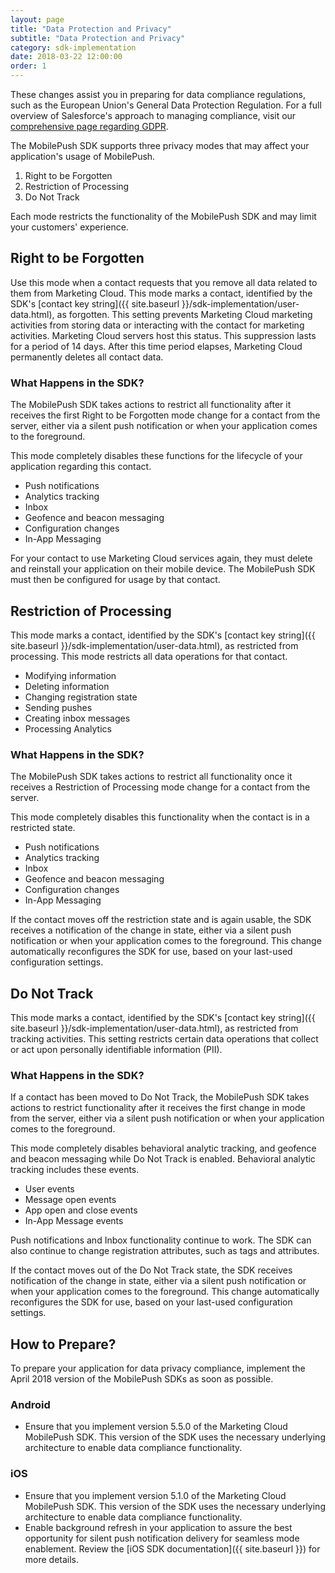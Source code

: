 ```yaml
---
layout: page
title: "Data Protection and Privacy"
subtitle: "Data Protection and Privacy"
category: sdk-implementation
date: 2018-03-22 12:00:00
order: 1
---
```

These changes assist you in preparing for data compliance regulations, such as the European Union's General Data Protection Regulation. For a full overview of Salesforce's approach to managing compliance, visit our [comprehensive page regarding GDPR](https://www.salesforce.com/gdpr/overview/).

The MobilePush SDK supports three privacy modes that may affect your application's usage of MobilePush.
1. Right to be Forgotten
1. Restriction of Processing
1. Do Not Track

Each mode restricts the functionality of the MobilePush SDK and may limit your customers' experience.

## Right to be Forgotten
Use this mode when a contact requests that you remove all data related to them from Marketing Cloud. This mode marks a contact, identified by the SDK's [contact key string]({{ site.baseurl }}/sdk-implementation/user-data.html), as forgotten. This setting prevents Marketing Cloud marketing activities from storing data or interacting with the contact for marketing activities. Marketing Cloud servers host this status. This suppression lasts for a period of 14 days. After this time period elapses, Marketing Cloud permanently deletes all contact data.

### What Happens in the SDK?
The MobilePush SDK takes actions to restrict all functionality after it receives the first Right to be Forgotten mode change for a contact from the server, either via a silent push notification or when your application comes to the foreground.

This mode completely disables these functions for the lifecycle of your application regarding this contact.

* Push notifications
* Analytics tracking
* Inbox
* Geofence and beacon messaging
* Configuration changes
* In-App Messaging

For your contact to use Marketing Cloud services again, they must delete and reinstall your application on their mobile device. The MobilePush SDK must then be configured for usage by that contact.

## Restriction of Processing
This mode marks a contact, identified by the SDK's [contact key string]({{ site.baseurl }}/sdk-implementation/user-data.html), as restricted from processing. This mode restricts all data operations for that contact.

* Modifying information
* Deleting information
* Changing registration state
* Sending pushes
* Creating inbox messages
* Processing Analytics

### What Happens in the SDK?
The MobilePush SDK takes actions to restrict all functionality once it receives a Restriction of Processing mode change for a contact from the server.

This mode completely disables this functionality when the contact is in a restricted state.

* Push notifications
* Analytics tracking
* Inbox
* Geofence and beacon messaging
* Configuration changes
* In-App Messaging

If the contact moves off the restriction state and is again usable, the SDK receives a notification of the change in state, either via a silent push notification or when your application comes to the foreground. This change automatically reconfigures the SDK for use, based on your last-used configuration settings.

## Do Not Track
This mode marks a contact, identified by the SDK's [contact key string]({{ site.baseurl }}/sdk-implementation/user-data.html), as restricted from tracking activities. This setting restricts certain data operations that collect or act upon personally identifiable information (PII).

### What Happens in the SDK?
If a contact has been moved to Do Not Track, the MobilePush SDK takes actions to restrict functionality after it receives the first change in mode from the server, either via a silent push notification or when your application comes to the foreground.

This mode completely disables behavioral analytic tracking, and geofence and beacon messaging while Do Not Track is enabled. Behavioral analytic tracking includes these events.

* User events
* Message open events
* App open and close events
* In-App Message events

Push notifications and Inbox functionality continue to work. The SDK can also continue to change registration attributes, such as tags and attributes.

If the contact moves out of the Do Not Track state, the SDK receives notification of the change in state, either via a silent push notification or when your application comes to the foreground. This change automatically reconfigures the SDK for use, based on your last-used configuration settings.

## How to Prepare?
To prepare your application for data privacy compliance, implement the April 2018 version of the MobilePush SDKs as soon as possible.

### Android
* Ensure that you implement version 5.5.0 of the Marketing Cloud MobilePush SDK. This version of the SDK uses the necessary underlying architecture to enable data compliance functionality.

### iOS
* Ensure that you implement version 5.1.0 of the Marketing Cloud MobilePush SDK. This version of the SDK uses the necessary underlying architecture to enable data compliance functionality.
* Enable background refresh in your application to assure the best opportunity for silent push notification delivery for seamless mode enablement. Review the [iOS SDK documentation]({{ site.baseurl }}) for more details.